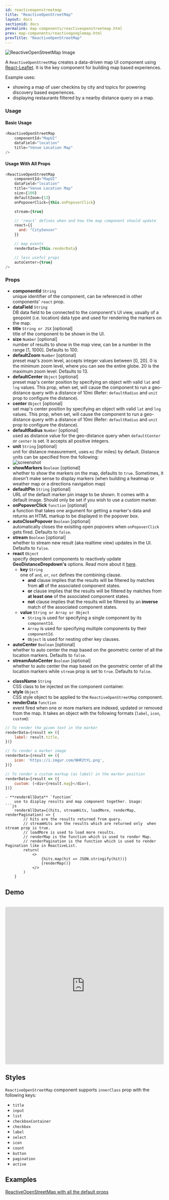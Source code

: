 ```yaml
---
id: reactiveopenstreetmap
title: "ReactiveOpenStreetMap"
layout: docs
sectionid: docs
permalink: map-components/reactiveopenstreetmap.html
prev: map-components/reactivegooglemap.html
prevTitle: "ReactiveOpenStreetMap"
---
```


![ReactiveOpenStreetMap Image](https://i.imgur.com/tNYNO5D.png)

A `ReactiveOpenStreetMap` creates a data-driven map UI component using [React-Leaflet](https://react-leaflet.js.org/). It is the key component for building map based experiences.

Example uses:
* showing a map of user checkins by city and topics for powering discovery based experiences.
* displaying restaurants filtered by a nearby distance query on a map.

### Usage

#### Basic Usage

```js
<ReactiveOpenStreetMap
    componentId="MapUI"
    dataField="location"
    title="Venue Location Map"
/>
```

#### Usage With All Props

```js
<ReactiveOpenStreetMap
    componentId="MapUI"
    dataField="location"
    title="Venue Location Map"
    size={100}
    defaultZoom={13}
    onPopoverClick={this.onPopoverClick}

    stream={true}

    // 'react' defines when and how the map component should update
    react={{
      and: "CitySensor"
    }}

    // map events
    renderData={this.renderData}

    // less useful props
    autoCenter={true}
/>
```

### Props

- **componentId** `String`  
    unique identifier of the component, can be referenced in other components' `react` prop.
- **dataField** `String`  
    DB data field to be connected to the component's UI view, usually of a geopoint (i.e. location) data type and used for rendering the markers on the map.
- **title** `String or JSX` [optional]  
    title of the component to be shown in the UI.
- **size** `Number` [optional]  
    number of results to show in the map view, can be a number in the range [1, 1000]. Defaults to 100.
- **defaultZoom** `Number` [optional]  
    preset map's zoom level, accepts integer values between [0, 20]. 0 is the minimum zoom level, where you can see the entire globe. 20 is the maximum zoom level. Defaults to 13.
- **defaultCenter** `Object` [optional]  
    preset map's center position by specifying an object with valid `lat` and `lng` values. This prop, when set, will cause the component to run a geo-distance query with a distance of 10mi (Refer: `defaultRadius` and `unit` prop to configure the distance).
- **center** `Object` [optional]  
    set map's center position by specifying an object with valid `lat` and `lng` values. This prop, when set, will cause the component to run a geo-distance query with a distance of 10mi (Refer: `defaultRadius` and `unit` prop to configure the distance).
- **defaultRadius** `Number` [optional]  
    used as distance value for the geo-distance query when `defaultCenter` or `center` is set. It accepts all positive integers.
- **unit** `String` [optional]  
    unit for distance measurement, uses `mi` (for miles) by default. Distance units can be specified from the following:  
    ![screenshot](https://i.imgur.com/STbeagk.png)
- **showMarkers** `Boolean` [optional]  
    whether to show the markers on the map, defaults to `true`. Sometimes, it doesn't make sense to display markers (when building a heatmap or weather map or a directions navigation map)
- **defaultPin** `String` [optional]  
    URL of the default marker pin image to be shown. It comes with a default image. Should only be set if you wish to use a custom marker.
- **onPopoverClick** `function` [optional]  
    a function that takes one argument for getting a marker's data and returns an HTML markup to be displayed in the popover box.
- **autoClosePopover** `Boolean` [optional]  
    automatically closes the exisiting open popovers when `onPopoverClick` gets fired. Defaults to `false`.
- **stream** `Boolean` [optional]  
    whether to stream new result (aka realtime view) updates in the UI. Defaults to `false`.
- **react** `Object`  
    specify dependent components to reactively update **GeoDistanceDropdown's** options. Read more about it [here](/advanced/react.html).
    - **key** `String`  
        one of `and`, `or`, `not` defines the combining clause.
        - **and** clause implies that the results will be filtered by matches from **all** of the associated component states.
        - **or** clause implies that the results will be filtered by matches from **at least one** of the associated component states.
        - **not** clause implies that the results will be filtered by an **inverse** match of the associated component states.
    - **value** `String or Array or Object`  
        - `String` is used for specifying a single component by its `componentId`.
        - `Array` is used for specifying multiple components by their `componentId`.
        - `Object` is used for nesting other key clauses.
- **autoCenter** `Boolean` [optional]  
    whether to auto center the map based on the geometric center of all the location markers. Defaults to `false`.
- **streamAutoCenter** `Boolean` [optional]  
    whether to auto center the map based on the geometric center of all the location markers while `stream` prop is set to `true`. Defaults to `false`.
<!-- - **autoMarkerPosition** `Boolean` [optional]  
    whether to set the rotation angle of the marker image based on the delta changes in its location, useful when displaying realtime traffic data. Defaults to `false`. -->
- **className** `String`  
    CSS class to be injected on the component container.
- **style** `Object`  
    CSS style object to be applied to the `ReactiveOpenStreetMap` component.
- **renderData** `function`  
    event fired when one or more markers are indexed, updated or removed from the map. It takes an object with the following formats (`label`, `icon`, `custom`):

```js
// To render the given text in the marker 
renderData={result => ({
    label: result.title,
})}

// To render a marker image 
renderData={result => ({
    icon: 'https://i.imgur.com/NHR2tYL.png',
})}

// To render a custom markup (as label) in the marker position 
renderData={result => ({
    custom: (<div>{result.mag}</div>),
})}
```

```
- **renderAllData** `function`  
    use to display results and map component together. Usage:
```js
    renderAllData={(hits, streamHits, loadMore, renderMap, renderPagination) => {
        // hits are the results returned from query.
        // streamHits are the results which are returned only  when stream prop is true.
        // loadMore is used to load more results.
        // renderMap is the function which is used to render Map.
        // renderPagination is the function which is used to render Pagination like in ReactiveList.
        return(
            <>
                {hits.map(hit => JSON.stringify(hit))}
                {renderMap()}
            </>
        )
    }
```


## Demo

<br />

<iframe src="https://codesandbox.io/embed/ovq0m97qy6" style="width:100%; height:500px; border:0; border-radius: 4px; overflow:hidden;" sandbox="allow-modals allow-forms allow-popups allow-scripts allow-same-origin"></iframe>

## Styles

`ReactiveOpenStreetMap` component supports `innerClass` prop with the following keys:    

- `title`
- `input`
- `list`
- `checkboxContainer`
- `checkbox`
- `label`
- `select`
- `icon`
- `count`
- `button`
- `pagination`
- `active`

## Examples

<a href="https://opensource.appbase.io/playground/?selectedKind=Map%20Components%2FReactiveMap&selectedStory=Basic&full=0&addons=1&stories=1&panelRight=0&addonPanel=storybooks%2Fstorybook-addon-knobs" target="_blank">ReactiveOpenStreetMap with all the default props</a>
